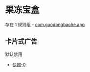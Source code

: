 # 果冻宝盒

存在 1 规则组 - [com.guodongbaohe.app](/src/apps/com.guodongbaohe.app.ts)

## 卡片式广告

默认禁用

- [快照-0](https://i.gkd.li/import/13577877)
